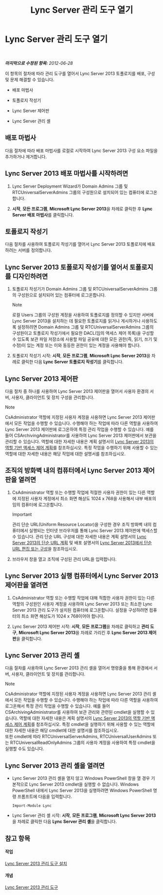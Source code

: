 ﻿---
title: Lync Server 관리 도구 열기
TOCTitle: Lync Server 관리 도구 열기
ms:assetid: 8c58de94-9e0a-4368-9e14-9afcaa1142d0
ms:mtpsurl: https://technet.microsoft.com/ko-kr/library/Gg195741(v=OCS.15)
ms:contentKeyID: 49304320
ms.date: 08/10/2015
mtps_version: v=OCS.15
ms.translationtype: HT
---

# Lync Server 관리 도구 열기

 

_**마지막으로 수정된 항목:** 2012-06-28_

이 항목의 절차에 따라 관리 도구를 열어서 Lync Server 2013 토폴로지를 배포, 구성 및 문제 해결할 수 있습니다.

  - 배포 마법사

  - 토폴로지 작성기

  - Lync Server 제어판

  - Lync Server 관리 셸

## 배포 마법사

다음 절차에 따라 배포 마법사를 로컬로 시작하여 Lync Server 2013 구성 요소 파일을 추가하거나 제거합니다.

## Lync Server 2013 배포 마법사를 시작하려면

1.  Lync Server Deployment Wizard가 Domain Admins 그룹 및 RTCUniversalServerAdmins 그룹의 구성원으로 설치되어 있는 컴퓨터에 로그온합니다.

2.  **시작**, **모든 프로그램**, **Microsoft Lync Server 2013**을 차례로 클릭한 후 **Lync Server 배포 마법사**를 클릭합니다.

## 토폴로지 작성기

다음 절차를 사용하여 토폴로지 작성기를 열어서 Lync Server 2013 토폴로지에 배포하려는 서버를 정의합니다.

## Lync Server 2013 토폴로지 작성기를 열어서 토폴로지를 디자인하려면

1.  토폴로지 작성기가 Domain Admins 그룹 및 RTCUniversalServerAdmins 그룹의 구성원으로 설치되어 있는 컴퓨터에 로그온합니다.
    

    > [!NOTE]
    > 로컬 Users 그룹의 구성원 계정을 사용하여 토폴로지를 정의할 수 있지만 서버에 Lync Server 2013을 설치하는 데 필요한 토폴로지를 읽거나 게시하거나 사용하도록 설정하려면 Domain Admins 그룹 및 RTCUniversalServerAdmins 그룹의 구성원이고 토폴로지 작성기에서 필요한 DACL(임의 액세스 제어 목록)을 구성할 수 있도록 보관 파일 저장소에 사용할 파일 공유에 대한 모든 권한(즉, 읽기, 쓰기 및 수정)이 있는 계정 또는 이와 동등한 권한이 있는 계정을 사용해야 합니다.



2.  토폴로지 작성기 시작: **시작**, **모든 프로그램**, **Microsoft Lync Server 2013**을 차례로 클릭한 다음 **Lync Server 토폴로지 작성기**를 클릭합니다.

## Lync Server 2013 제어판

다음 절차 중 하나를 사용하여 Lync Server 2013 제어판을 열어서 사용자 환경의 서버, 사용자, 클라이언트 및 장치 구성을 관리합니다.


> [!NOTE]
> CsAdministrator 역할에 지정된 사용자 계정을 사용하면 Lync Server 2013 제어판에서 모든 작업을 수행할 수 있습니다. 수행해야 하는 작업에 따라 다른 역할을 사용하여 Lync Server 2013 제어판에 로그온하여 특정 관리 작업을 수행할 수 있습니다. 예를 들어 CSArchivingAdministrator를 사용하여 Lync Server 2013 제어판에서 보관을 관리할 수 있습니다. 역할에 대한 자세한 내용은 계획 설명서의 <A href="lync-server-2013-planning-for-role-based-access-control.md">Lync Server 2013의 역할 기반 액세스 제어 계획</A>를 참조하십시오. 특정 작업을 수행하기 위해 사용할 수 있는 역할에 대한 자세한 내용은 해당 작업에 대한 설명서를 참조하십시오.



## 조직의 방화벽 내의 컴퓨터에서 Lync Server 2013 제어판을 열려면

1.  CsAdministrator 역할 또는 수행할 작업에 적절한 사용자 권한이 있는 다른 역할에 지정된 사용자 계정에서 최소 화면 해상도 1024 x 768을 사용해서 내부 배포의 임의 컴퓨터에 로그온합니다.
    

    > [!IMPORTANT]
    > 관리 단순 URL(Uniform Resource Locator)을 구성한 경우 조직 방화벽 내의 컴퓨터에서 실행되는 인터넷 브라우저를 통해 Lync Server 2013 제어판에 액세스할 수 있습니다. 관리 단순 URL 구성에 대한 자세한 내용은 계획 설명서의 <A href="lync-server-2013-planning-for-simple-urls.md">Lync Server 2013의 단순 URL 계획</A> 및 배포 설명서의 <A href="lync-server-2013-edit-or-configure-simple-urls.md">Lync Server 2013에서 단순 URL 편집 또는 구성</A>을 참조하십시오.



2.  브라우저 창을 열고 조직에 구성된 관리 URL을 입력합니다.

## Lync Server 2013 실행 컴퓨터에서 Lync Server 2013 제어판을 열려면

1.  CsAdministrator 역할 또는 수행할 작업에 대해 적합한 사용자 권한이 있는 다른 역할의 구성원인 사용자 계정을 사용하여 Lync Server 2013 또는 최소한 Lync Server 2013 관리 도구가 설치된 컴퓨터에 로그온합니다. 설정을 구성하려면 컴퓨터의 최소 화면 해상도가 1024 x 768이어야 합니다.

2.  Lync Server 2013 제어판 시작: **시작**, **모든 프로그램**을 차례로 클릭하고 **관리 도구**, **Microsoft Lync Server 2013**을 차례로 가리킨 후 **Lync Server 2013 제어판**을 클릭합니다.

## Lync Server 2013 관리 셸

다음 절차를 사용하여 Lync Server 2013 관리 셸을 열어서 명령줄을 통해 환경에서 서버, 사용자, 클라이언트 및 장치를 관리합니다.


> [!NOTE]
> CsAdministrator 역할에 지정된 사용자 계정을 사용하면 Lync Server 2013 관리 셸에서 모든 작업을 수행할 수 있습니다. 수행해야 하는 작업에 따라 다른 역할을 사용하여 로그온해서 특정 관리 작업을 수행할 수 있습니다. 예를 들어 CSArchivingAdministrator를 사용하여 보관 관리와 관련된 cmdlet을 실행할 수 있습니다. 역할에 대한 자세한 내용은 계획 설명서의 <A href="lync-server-2013-planning-for-role-based-access-control.md">Lync Server 2013의 역할 기반 액세스 제어 계획</A>를 참조하십시오. 특정 cmdlet을 실행하기 위해 사용할 수 있는 역할에 대한 자세한 내용은 해당 cmdlet에 대한 설명서를 참조하십시오.<BR>또한 cmdlet에 따라 RTCUniversalServerAdmins, RTCUniversalUserAdmins 또는 RTCUniversalReadOnlyAdmins 그룹의 사용자 계정을 사용하여 특정 cmdlet을 실행할 수도 있습니다.



## Lync Server 2013 관리 셸을 열려면

  - Lync Server 2013 관리 셸을 열지 않고 Windows PowerShell 창을 열 경우 기본적으로 Lync Server 2013 cmdlet을 실행할 수 없습니다. Windows PowerShell 내에서 Lync Server 2013을 실행하려면 Windows PowerShell 명령 프롬프트에 다음을 입력합니다.
    
    `Import-Module Lync`

  - Lync Server 관리 셸 시작: **시작**, **모든 프로그램**, **Microsoft Lync Server 2013**을 차례로 클릭한 다음 **Lync Server 관리 셸**을 클릭합니다.

## 참고 항목

#### 작업

[Lync Server 2013 관리 도구 설치](lync-server-2013-install-lync-server-administrative-tools.md)  

#### 개념

[Lync Server 2013 관리 도구](lync-server-2013-lync-server-administrative-tools.md)

